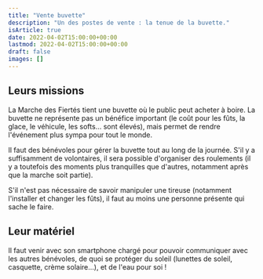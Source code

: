 ```yaml
---
title: "Vente buvette"
description: "Un des postes de vente : la tenue de la buvette."
isArticle: true
date: 2022-04-02T15:00:00+00:00
lastmod: 2022-04-02T15:00:00+00:00
draft: false
images: []
---
```


## Leurs missions

La Marche des Fiertés tient une buvette où le public peut acheter à boire. La buvette ne représente pas un bénéfice important (le coût pour les fûts, la glace, le véhicule, les softs… sont élevés), mais permet de rendre l'événement plus sympa pour tout le monde.

Il faut des bénévoles pour gérer la buvette tout au long de la journée. S'il y a suffisamment de volontaires, il sera possible d'organiser des roulements (il y a toutefois des moments plus tranquilles que d'autres, notamment après que la marche soit partie).

S'il n'est pas nécessaire de savoir manipuler une tireuse (notamment l'installer et changer les fûts), il faut au moins une personne présente qui sache le faire.

## Leur matériel

Il faut venir avec son smartphone chargé pour pouvoir communiquer avec les autres bénévoles, de quoi se protéger du soleil (lunettes de soleil, casquette, crème solaire…), et de l'eau pour soi !

